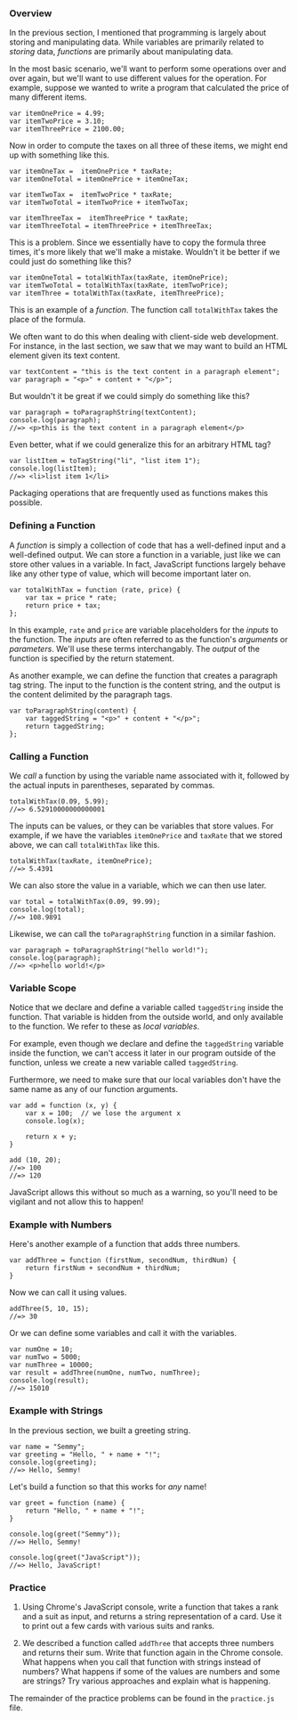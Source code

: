 ### Overview

In the previous section, I mentioned that programming is largely about storing
and manipulating data. While variables are primarily related to _storing_ data,
_functions_ are primarily about manipulating data.

In the most basic scenario, we'll want to perform some operations over and over
again, but we'll want to use different values for the operation. For example,
suppose we wanted to write a program that calculated the price of many different
items.

    var itemOnePrice = 4.99;
    var itemTwoPrice = 3.10;
    var itemThreePrice = 2100.00;

Now in order to compute the taxes on all three of these items, we might end up
with something like this.

    var itemOneTax =  itemOnePrice * taxRate;
    var itemOneTotal = itemOnePrice + itemOneTax;

    var itemTwoTax =  itemTwoPrice * taxRate;
    var itemTwoTotal = itemTwoPrice + itemTwoTax;

    var itemThreeTax =  itemThreePrice * taxRate;
    var itemThreeTotal = itemThreePrice + itemThreeTax;

This is a problem. Since we essentially have to copy the formula three times,
it's more likely that we'll make a mistake. Wouldn't it be better if we could
just do something like this?

    var itemOneTotal = totalWithTax(taxRate, itemOnePrice);
    var itemTwoTotal = totalWithTax(taxRate, itemTwoPrice);
    var itemThree = totalWithTax(taxRate, itemThreePrice);

This is an example of a _function_. The function call `totalWithTax` takes the
place of the formula.

We often want to do this when dealing with client-side web development. For
instance, in the last section, we saw that we may want to build an HTML element
given its text content.

    var textContent = "this is the text content in a paragraph element";
    var paragraph = "<p>" + content + "</p>";

But wouldn't it be great if we could simply do something like this?

    var paragraph = toParagraphString(textContent);
    console.log(paragraph);
    //=> <p>this is the text content in a paragraph element</p>

Even better, what if we could generalize this for an arbitrary HTML tag?

    var listItem = toTagString("li", "list item 1");
    console.log(listItem);
    //=> <li>list item 1</li>

Packaging operations that are frequently used as functions makes this possible.

### Defining a Function

A _function_ is simply a collection of code that has a well-defined input and a
well-defined output. We can store a function in a variable, just like we can
store other values in a variable. In fact, JavaScript functions largely behave
like any other type of value, which will become important later on.

    var totalWithTax = function (rate, price) {
        var tax = price * rate;
        return price + tax;
    };

In this example, `rate` and `price` are variable placeholders for the _inputs_
to the function. The _inputs_ are often referred to as the function's
_arguments_ or _parameters_. We'll use these terms interchangably. The _output_
of the function is specified by the return statement.

As another example, we can define the function that creates a paragraph tag
string. The input to the function is the content string, and the output is the
content delimited by the paragraph tags.

    var toParagraphString(content) {
        var taggedString = "<p>" + content + "</p>";
        return taggedString;
    };

### Calling a Function

We _call_ a function by using the variable name associated with it, followed by
the actual inputs in parentheses, separated by commas.

    totalWithTax(0.09, 5.99);
    //=> 6.52910000000000001

The inputs can be values, or they can be variables that store values. For
example, if we have the variables `itemOnePrice` and `taxRate` that we stored
above, we can call `totalWithTax` like this.

    totalWithTax(taxRate, itemOnePrice);
    //=> 5.4391

We can also store the value in a variable, which we can then use later.

    var total = totalWithTax(0.09, 99.99);
    console.log(total);
    //=> 108.9891

Likewise, we can call the `toParagraphString` function in a similar fashion.

    var paragraph = toParagraphString("hello world!");
    console.log(paragraph);
    //=> <p>hello world!</p>

### Variable Scope

Notice that we declare and define a variable called `taggedString` inside the
function. That variable is hidden from the outside world, and only available to
the function. We refer to these as _local variables_.

For example, even though we declare and define the `taggedString` variable
inside the function, we can't access it later in our program outside of the
function, unless we create a new variable called `taggedString`.

Furthermore, we need to make sure that our local variables don't have the same
name as any of our function arguments.

    var add = function (x, y) {
        var x = 100;  // we lose the argument x
        console.log(x);

        return x + y;
    }

    add (10, 20);
    //=> 100
    //=> 120

JavaScript allows this without so much as a warning, so you'll need to be
vigilant and not allow this to happen!

### Example with Numbers

Here's another example of a function that adds three numbers.

    var addThree = function (firstNum, secondNum, thirdNum) {
        return firstNum + secondNum + thirdNum;
    }

Now we can call it using values.

    addThree(5, 10, 15);
    //=> 30

Or we can define some variables and call it with the variables.

    var numOne = 10;
    var numTwo = 5000;
    var numThree = 10000;
    var result = addThree(numOne, numTwo, numThree);
    console.log(result);
    //=> 15010

### Example with Strings

In the previous section, we built a greeting string.

    var name = "Semmy";
    var greeting = "Hello, " + name + "!";
    console.log(greeting);
    //=> Hello, Semmy!

Let's build a function so that this works for _any_ name!

    var greet = function (name) {
        return "Hello, " + name + "!";
    }

    console.log(greet("Semmy"));
    //=> Hello, Semmy!

    console.log(greet("JavaScript"));
    //=> Hello, JavaScript!

### Practice

1. Using Chrome's JavaScript console, write a function that takes a rank and a
suit as input, and returns a string representation of a card. Use it to print
out a few cards with various suits and ranks.

2. We described a function called `addThree` that accepts three numbers and
returns their sum. Write that function again in the Chrome console. What happens
when you call that function with strings instead of numbers? What happens if
some of the values are numbers and some are strings?  Try various approaches and
explain what is happening.

The remainder of the practice problems can be found in the `practice.js` file.



